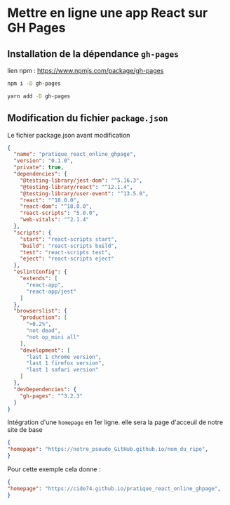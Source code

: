 # Mettre en ligne une app React sur GH Pages

## Installation de la dépendance `gh-pages`

lien npm : <https://www.npmjs.com/package/gh-pages>

```bash
npm i -D gh-pages

yarn add -D gh-pages
```

## Modification du fichier `package.json`

Le fichier package.json avant modification

```json
{
  "name": "pratique_react_online_ghpage",
  "version": "0.1.0",
  "private": true,
  "dependencies": {
    "@testing-library/jest-dom": "^5.16.3",
    "@testing-library/react": "^12.1.4",
    "@testing-library/user-event": "^13.5.0",
    "react": "^18.0.0",
    "react-dom": "^18.0.0",
    "react-scripts": "5.0.0",
    "web-vitals": "^2.1.4"
  },
  "scripts": {
    "start": "react-scripts start",
    "build": "react-scripts build",
    "test": "react-scripts test",
    "eject": "react-scripts eject"
  },
  "eslintConfig": {
    "extends": [
      "react-app",
      "react-app/jest"
    ]
  },
  "browserslist": {
    "production": [
      ">0.2%",
      "not dead",
      "not op_mini all"
    ],
    "development": [
      "last 1 chrome version",
      "last 1 firefox version",
      "last 1 safari version"
    ]
  },
  "devDependencies": {
    "gh-pages": "^3.2.3"
  }
}
```

Intégration d'une `homepage` en 1er ligne. elle sera la page d'acceuil de notre site de base

```json
{
"homepage": "https://notre_pseudo_GitHub.github.io/nom_du_ripo",
}
```

Pour cette exemple cela donne :

```json
{
"homepage": "https://cide74.github.io/pratique_react_online_ghpage",
}
```